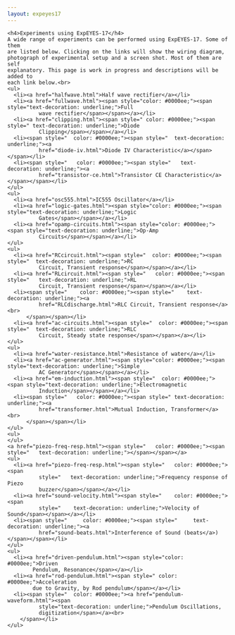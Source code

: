 ```yaml
---
layout: expeyes17
---
```


    <h4>Experiments using ExpEYES-17</h4>
    A wide range of experiments can be performed using ExpEYES-17. Some of them
    are listed below. Clicking on the links will show the wiring diagram,
    photograph of experimental setup and a screen shot. Most of them are self
    explanatory. This page is work in progress and descriptions will be added to
    each link below.<br>
    <ul>
      <li><a href="halfwave.html">Half wave rectifier</a></li>
      <li><a href="fullwave.html"><span style="color: #0000ee;"><span style="text-decoration: underline;">Full
              wave rectifier</span></span></a></li>
      <li><a href="clipping.html"><span style=" color: #0000ee;"><span style=" text-decoration: underline;">Diode
              Clipping</span></span></a></li>
      <li><span style="  color: #0000ee;"><span style="  text-decoration: underline;"><a
              href="diode-iv.html">Diode IV Characteristic</a></span></span></li>
      <li><span style="   color: #0000ee;"><span style="   text-decoration: underline;"><a
              href="transistor-ce.html">Transistor CE Characteristic</a></span></span></li>
    </ul>
    <ul>
      <li><a href="osc555.html">IC555 Oscillator</a></li>
      <li><a href="logic-gates.html"><span style="color: #0000ee;"><span style="text-decoration: underline;">Logic
              Gates</span></span></a></li>
      <li><a href="opamp-circuits.html"><span style="color: #0000ee;"><span style="text-decoration: underline;">Op-Amp
              Circuits</span></span></a></li>
    </ul>
    <ul>
      <li><a href="RCcircuit.html"><span style="  color: #0000ee;"><span style="  text-decoration: underline;">RC
              Circuit, Transient response</span></span></a></li>
      <li><a href="RLcircuit.html"><span style="   color: #0000ee;"><span style="   text-decoration: underline;">RL
              Circuit, Transient response</span></span></a></li>
      <li><span style="    color: #0000ee;"><span style="    text-decoration: underline;"><a
              href="RLCdischarge.html">RLC Circuit, Transient response</a><br>
          </span></span></li>
      <li><a href="ac-circuits.html"><span style="  color: #0000ee;"><span style="  text-decoration: underline;">RLC
              Circuit, Steady state response</span></span></a></li>
    </ul>
    <ul>
      <li><a href="water-resistance.html">Resistance of water</a></li>
      <li><a href="ac-generator.html"><span style="color: #0000ee;"><span style="text-decoration: underline;">Simple
              AC Generator</span></span></a></li>
      <li><a href="em-induction.html"><span style="  color: #0000ee;"><span style="text-decoration: underline;">Electromagnetic
              Induction</span></span></a></li>
      <li><span style="   color: #0000ee;"><span style=" text-decoration: underline;"><a
              href="transformer.html">Mutual Induction, Transformer</a><br>
          </span></span></li>
    </ul>
    <ul>
    </ul>
    <a href="piezo-freq-resp.html"><span style="   color: #0000ee;"><span style="   text-decoration: underline;"></span></span></a>
    <ul>
      <li><a href="piezo-freq-resp.html"><span style="   color: #0000ee;"><span
              style="   text-decoration: underline;">Frequency response of Piezo
              buzzer</span></span></a></li>
      <li><a href="sound-velocity.html"><span style="    color: #0000ee;"><span
              style="    text-decoration: underline;">Velocity of Sound</span></span></a></li>
      <li><span style="     color: #0000ee;"><span style="     text-decoration: underline;"><a
              href="sound-beats.html">Interference of Sound (beats</a>)</span></span></li>
    </ul>
    <ul>
      <li><a href="driven-pendulum.html"><span style="color: #0000ee;">Driven
            Pendulum, Resonance</span></a></li>
      <li><a href="rod-pendulum.html"><span style=" color: #0000ee;">Acceleration
            due to Gravity, by Rod pendulum</span></a></li>
      <li><span style="  color: #0000ee;"><a href="pendulum-waveform.html"><span
              style="text-decoration: underline;">Pendulum Oscillations,
              digitization</span></a><br>
        </span></li>
    </ul>


